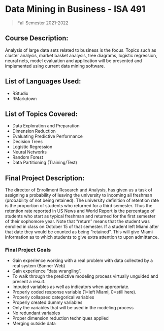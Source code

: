 # Data Mining in Business - ISA 491
> Fall Semester 2021-2022

## Course Description:
Analysis of large data sets related to business is the focus. Topics such as cluster analysis, market basket analysis, tree diagrams, logistic regression, neural nets, model evaluation and application will be presented and implemented using current data mining software.

## List of Languages Used:
- RStudio
- RMarkdown

## List of Topics Covered:
- Data Exploration and Preparation
- Dimension Reduction
- Evaluating Predictive Performance
- Decision Trees
- Logistic Regression
- Neural Networks
- Random Forest
- Data Partitioning (Training/Test)

## Final Project Description:
The director of Enrollment Research and Analysis, has given us a task of assigning a probability of
leaving the university to incoming all freshman (probability of not being retained). The university
definition of retention rate is the proportion of students who returned for a third semester. Thus the
retention rate reported in US News and World Report is the percentage of students who start as typical
freshman and returned for the first semester of their sophomore year. Note that “return” means that
the student was enrolled in class on October 15 of that semester. If a student left Miami after that date
they would be counted as being “retained”. This will give Miami information as to which students to
give extra attention to upon admittance.

### Final Project Goals
- Gain experience working with a real problem with data collected by a real system (Banner Web)
- Gain experience “data wrangling”.
- To walk through the predictive modeling process virtually unguided and present a result.
- Imputed variables as well as indicators when appropriate.
- Properly coded response variable (1=left Miami, 0=still here).
- Properly collapsed categorical variables
- Properly created dummy variables
- Only the variables that will be used in the modeling process
- No redundant variables
- Proper dimension reduction techniques applied
- Merging outside data
